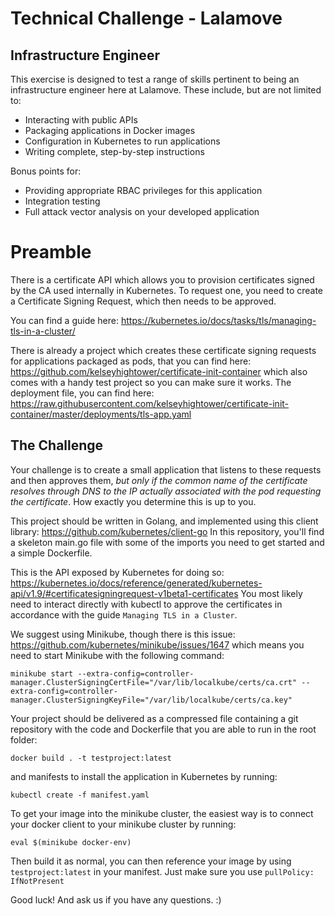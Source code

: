 # Technical Challenge - Lalamove
## Infrastructure Engineer

This exercise is designed to test a range of skills pertinent to being an infrastructure engineer here at Lalamove. These include, but are not limited to:
- Interacting with public APIs
- Packaging applications in Docker images
- Configuration in Kubernetes to run applications
- Writing complete, step-by-step instructions

Bonus points for:
- Providing appropriate RBAC privileges for this application
- Integration testing
- Full attack vector analysis on your developed application

# Preamble
There is a certificate API which allows you to provision certificates signed by the CA used internally in Kubernetes. To request one, you need to create a Certificate Signing Request, which then needs to be approved.

You can find a guide here: https://kubernetes.io/docs/tasks/tls/managing-tls-in-a-cluster/

There is already a project which creates these certificate signing requests for applications packaged as pods, that you can find here: https://github.com/kelseyhightower/certificate-init-container which also comes with a handy test project so you can make sure it works.
The deployment file, you can find here: https://raw.githubusercontent.com/kelseyhightower/certificate-init-container/master/deployments/tls-app.yaml

## The Challenge
Your challenge is to create a small application that listens to these requests and then approves them, *but only if the common name of the certificate resolves through DNS to the IP actually associated with the pod requesting the certificate*. How exactly you determine this is up to you.

This project should be written in Golang, and implemented using this client library:
https://github.com/kubernetes/client-go
In this repository, you'll find a skeleton main.go file with some of the imports you need to get started and a simple Dockerfile.

This is the API exposed by Kubernetes for doing so: 
https://kubernetes.io/docs/reference/generated/kubernetes-api/v1.9/#certificatesigningrequest-v1beta1-certificates
You most likely need to interact directly with kubectl to approve the certificates in accordance with the guide `Managing TLS in a Cluster`.

We suggest using Minikube, though there is this issue: https://github.com/kubernetes/minikube/issues/1647
which means you need to start Minikube with the following command:
```
minikube start --extra-config=controller-manager.ClusterSigningCertFile="/var/lib/localkube/certs/ca.crt" --extra-config=controller-manager.ClusterSigningKeyFile="/var/lib/localkube/certs/ca.key"
```

Your project should be delivered as a compressed file containing a git repository with the code and Dockerfile that you are able to run in the root folder:
```
docker build . -t testproject:latest
```

and manifests to install the application in Kubernetes by running:
```
kubectl create -f manifest.yaml
```

To get your image into the minikube cluster, the easiest way is to connect your docker client to your minikube cluster by running:
```
eval $(minikube docker-env)
```

Then build it as normal, you can then reference your image by using `testproject:latest` in your manifest. Just make sure you use `pullPolicy: IfNotPresent`


Good luck! And ask us if you have any questions. :)
